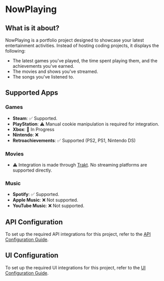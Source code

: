 # NowPlaying

## What is it about?

NowPlaying is a portfolio project designed to showcase your latest entertainment activities. Instead of hosting coding projects, it displays the following:

- The latest games you've played, the time spent playing them, and the achievements you've earned.
- The movies and shows you've streamed.
- The songs you've listened to.

## Supported Apps

### Games

- **Steam**: ✅ Supported.
- **PlayStation**: ⚠️ Manual cookie manipulation is required for integration.
- **Xbox**: 🚧 In Progress
- **Nintendo**: ❌
- **Retroachievements**: ✅ Supported (PS2, PS1, Nintendo DS)

### Movies

- ⚠️ Integration is made through [Trakt](https://trakt.tv/). No streaming platforms are supported directly.

### Music

- **Spotify**: ✅ Supported.
- **Apple Music**: ❌ Not supported.
- **YouTube Music**: ❌ Not supported.

## API Configuration

To set up the required API integrations for this project, refer to the [API Configuration Guide](./API/README.md).

## UI Configuration

To set up the required UI integrations for this project, refer to the [UI Configuration Guide](./UI/README.md).